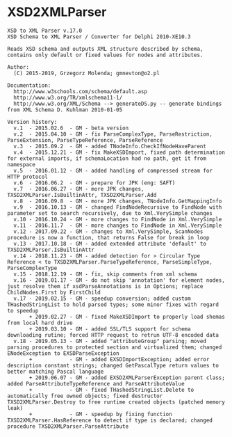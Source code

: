 # XSD2XMLParser

    XSD to XML Parser v.17.0
    XSD Schema to XML Parser / Converter for Delphi 2010-XE10.3

    Reads XSD schema and outputs XML structure described by schema,
    contains only default or fixed values for nodes and attributes.

    Author:
      (C) 2015-2019, Grzegorz Molenda; gmnevton@o2.pl

    Documentation:
      http://www.w3schools.com/schema/default.asp
      http://www.w3.org/TR/xmlschema11-1/
      http://www.w3.org/XML/Schema --> generateDS.py -- generate bindings from XML Schema D. Kuhlman 2010-01-05

    Version history:
      v.1  - 2015.02.6  - GM - beta version
      v.2  - 2015.04.10 - GM - fix ParseComplexType, ParseRestriction, ParseExtension, ParseTypeReference, ParseReference
      v.3  - 2015.09.2  - GM - added TNodeInfo.CheckIfNodeHaveParent
      v.4  - 2015.12.21 - GM - fix MakeXSDImport, fixed path determination for external imports, if schemaLocation had no path, get it from namespace
      v.5  - 2016.01.12 - GM - added handling of compressed stream for HTTP protocol
      v.6  - 2016.06.2  - GM - prepare for JPK (eng: SAFT)
      v.7  - 2016.06.27 - GM - more JPK changes, TXSD2XMLParser.IsBuiltinAttr, TXSD2XMLParser.Add
      v.8  - 2016.09.8  - GM - more JPK changes, TNodeInfo.GetMappingInfo
      v.9  - 2016.10.13 - GM - changed FindNodeRecursive to FindNode with parameter set to search recursively, due to Xml.VerySimple changes
      v.10 - 2016.10.24 - GM - more changes to FindNode in Xml.VerySimple
      v.11 - 2016.11.7  - GM - more changes to FindNode in Xml.VerySimple
      v.12 - 2017.09.22 - GM - changes to Xml.VerySimple, ScanNodes procedure is now a function, that returns False for break in loop
      v.13 - 2017.10.18 - GM - added extended attribute 'default' to TXSD2XMLParser.IsBuiltinAttr
      v.14 - 2018.11.23 - GM - added detection for > Circular Type Reference < to TXSD2XMLParser.ParseTypeReference, ParseSimpleType, ParseComplexType
      v.15 - 2018.12.19 - GM - fix, skip comments from xml schema
      v.16 - 2019.01.17 - GM - do not skip 'annotation' for element nodes, just resolve them if xsdParseAnnotations is in Options; replace ChildNodes.First by FirstChild
      v.17 - 2019.02.15 - GM - speedup conversion; added custom THashedStringList to hold parsed types; some minor fixes with regard to speedup
           + 2019.02.27 - GM - fixed MakeXSDImport to properly load shemas from local hard drive
           + 2019.03.10 - GM - added SSL/TLS support for schema downloading rutine; forced HTTP request to retrun UTF-8 encoded data
      v.18 - 2019.05.13 - GM - added "attributeGroup" parsing; moved parsing procedures to protected section and virtualized them; changed ENodeException to EXSDParseException
           +            - GM - added EXSDImportException; added error description constant strings; changed GetPascalType return values to better matching Pascal language
           + 2019.06.07 - GM - added EXSD2XMLParserException parent class; added ParseAttributeTypeReference and ParseAttributeValue
           +            - GM - fixed THashedStringList.Delete to automatically free owned objects; fixed destructor TXSD2XMLParser.Destroy to free runtime created objects (patched memory leak)
           +            - GM - speedup by fixing function TXSD2XMLParser.HasReference to detect if type is declared; changed procedure TXSD2XMLParser.ParseAttribute
      
